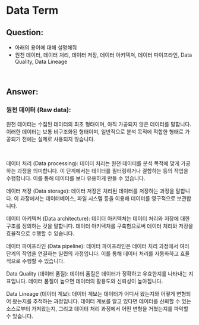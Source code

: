 # Data Term

## Question:

- 아래의 용어에 대해 설명해줘
- 원천 데이터, 데이터 처리, 데이터 저장, 데이터 아키텍쳐, 데이터 파이프라인,  Data Quality, Data Lineage

<br>

## Answer:

### 원천 데이터 (Raw data):
원천 데이터는 수집된 데이터의 최초 형태이며, 아직 가공되지 않은 데이터를 말합니다. 이러한 데이터는 보통 비구조화된 형태이며, 일반적으로 분석 목적에 적합한 형태로 가공되기 전에는 실제로 사용되지 않습니다.

<br>

데이터 처리 (Data processing):
데이터 처리는 원천 데이터를 분석 목적에 맞게 가공하는 과정을 의미합니다. 이 단계에서는 데이터를 필터링하거나 결합하는 등의 작업을 수행합니다. 이를 통해 데이터를 보다 유용하게 만들 수 있습니다.

데이터 저장 (Data storage):
데이터 저장은 처리된 데이터를 저장하는 과정을 말합니다. 이 과정에서는 데이터베이스, 파일 시스템 등을 이용해 데이터를 영구적으로 보관합니다.

데이터 아키텍처 (Data architecture):
데이터 아키텍처는 데이터 처리와 저장에 대한 구조를 정의하는 것을 말합니다. 데이터 아키텍처를 구축함으로써 데이터 처리와 저장을 효율적으로 수행할 수 있습니다.

데이터 파이프라인 (Data pipeline):
데이터 파이프라인은 데이터 처리 과정에서 여러 단계의 작업을 연결하는 일련의 과정입니다. 이를 통해 데이터 처리를 자동화하고 효율적으로 수행할 수 있습니다.

Data Quality (데이터 품질):
데이터 품질은 데이터가 정확하고 유효한지를 나타내는 지표입니다. 데이터 품질이 높으면 데이터의 활용도와 신뢰성이 높아집니다.

Data Lineage (데이터 계보):
데이터 계보는 데이터가 어디서 왔는지와 어떻게 변형되어 왔는지를 추적하는 과정입니다. 데이터 계보를 알고 있다면 데이터를 신뢰할 수 있는 소스로부터 가져왔는지, 그리고 데이터 처리 과정에서 어떤 변형을 거쳤는지를 파악할 수 있습니다.

<br>